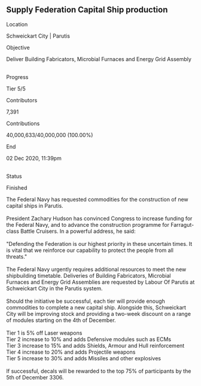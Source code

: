 ## Supply Federation Capital Ship production

Location

Schweickart City \| Parutis

Objective

Deliver Building Fabricators, Microbial Furnaces and Energy Grid
Assembly

\
Progress

Tier 5/5

Contributors

7,391

Contributions

40,000,633/40,000,000 (100.00%)

End

02 Dec 2020, 11:39pm

\
Status

Finished

The Federal Navy has requested commodities for the construction of new
capital ships in Parutis.\
\
President Zachary Hudson has convinced Congress to increase funding for
the Federal Navy, and to advance the construction programme for
Farragut-class Battle Cruisers. In a powerful address, he said:\
\
\"Defending the Federation is our highest priority in these uncertain
times. It is vital that we reinforce our capability to protect the
people from all threats.\"\
\
The Federal Navy urgently requires additional resources to meet the new
shipbuilding timetable. Deliveries of Building Fabricators, Microbial
Furnaces and Energy Grid Assemblies are requested by Labour Of Parutis
at Schweickart City in the Parutis system.\
\
Should the initiative be successful, each tier will provide enough
commodities to complete a new capital ship. Alongside this, Schweickart
City will be improving stock and providing a two-week discount on a
range of modules starting on the 4th of December.\
\
Tier 1 is 5% off Laser weapons\
Tier 2 increase to 10% and adds Defensive modules such as ECMs\
Tier 3 increase to 15% and adds Shields, Armour and Hull reinforcement\
Tier 4 increase to 20% and adds Projectile weapons\
Tier 5 increase to 30% and adds Missiles and other explosives\
\
If successful, decals will be rewarded to the top 75% of participants by
the 5th of December 3306.
